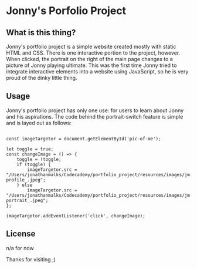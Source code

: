 # Jonny's Porfolio Project

## What is this thing? 

Jonny's portfolio project is a simple website created mostly with static HTML and CSS. There is one interactive portion to the project, however. When clicked, the portrait on the right of the main page changes to a picture of Jonny playing ultimate. This was the first time Jonny tried to integrate interactive elements into a website using JavaScript, so he is very proud of the dinky little thing. 

## Usage

Jonny's portfolio project has only one use: for users to learn about Jonny and his aspirations. The code behind the portrait-switch feature is simple and is layed out as follows: 

```

const imageTargetor = document.getElementById('pic-of-me');

let toggle = true;
const changeImage = () => {
    toggle = !toggle;
    if (toggle) {
        imageTargetor.src = "/Users/jonathanmalks/Codecademy/portfolio_project/resources/images/jm-profile_.jpeg";
    } else
        imageTargetor.src = "/Users/jonathanmalks/Codecademy/portfolio_project/resources/images/jm-portrait_.jpeg";
};

imageTargetor.addEventListener('click', changeImage);

```

## License

n/a for now

Thanks for visiting ;)